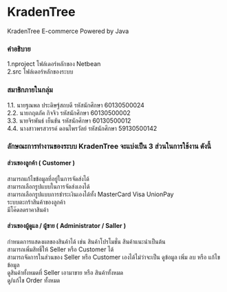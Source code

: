 # KradenTree
KradenTree E-commerce  Powered by Java 

### คำอธิบาย <br>
1.nproject โฟล์เดอร์หลักของ Netbean <br>
2.src โฟล์เดอร์หลักของระบบ <br>

### สมาชิกภายในกลุ่ม <br>
1.1. นายฐณพล ประดิษฐ์สถบดี    รหัสนักศึกษา 60130500024 <br>
2.2. นายกฤตภัค   กิจจิว		รหัสนักศึกษา 60130500002 <br>
3.3. นายจิรพันธ์  เย็นขัน		รหัสนักศึกษา 60130500012 <br>
4.4. นางสาวพรสวรรค์  ดอนไพรวัลย์   รหัสนักศึกษา 59130500142



 ### ลักษณะการทำงานของระบบ KradenTree จะแบ่งเป็น 3 ส่วนในการใช้งาน ดังนี้  <br>

#### ส่วนของลูกค้า ( Customer )<br>
สามารถแก้ไขข้อมูลที่อยู่ในการจัดส่งได้<br>
สามารถเลือกรูปแบบในการจัดส่งเองได้<br>
สามารถเลือกรูปแบบการชำระเงินเองได้ทั้ง MasterCard Visa UnionPay<br>
ระบบตะกร้าสินค้าของลูกค้า<br>
 มีโค๊ดลดราคาสินค้า<br>
#### ส่วนของผู้ดูแล / ผู้ขาย ( Administrator / Saller ) <br>
กำหนดการแสดงผลของสินค้าได้ เช่น สินค้าโปรโมชั่น สินค้าแนะนำเป็นต้น <br>
สามารถเพิ่มสิทธิ์ให้ Seller หรือ Customer ได้<br>
สามารถจัดการในส่วนของ Seller หรือ Customer เองได้ไม่ว่าจะเป็น ดูข้อมูล เพิ่ม ลบ หรือ แก้ไขข้อมูล<br>
ดูสินค้าทั้งหมดที่ Seller เอามาขาย หรือ สินค้าทั้งหมด<br>
ดู/แก้ไข Order ทั้งหมด<br>


